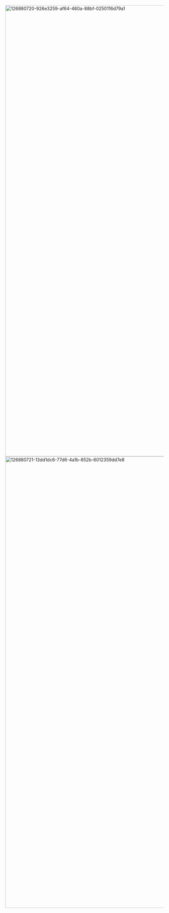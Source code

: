 <img width="1436" alt="126880720-926e3259-af64-460a-88bf-0250116d79a1" src="https://user-images.githubusercontent.com/82512601/126985304-b6f62b13-7ec1-4ecb-9168-d8b36f5b65d4.png">
<img width="1437" alt="126880721-13dd1dc6-77d6-4a1b-852b-6012359dd7e8" src="https://user-images.githubusercontent.com/82512601/126985313-ddcfca79-9fed-4471-920f-157c69889b3c.png">
